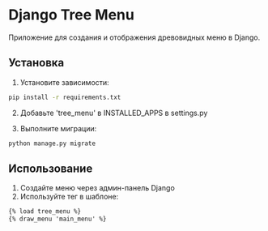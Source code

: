 # Django Tree Menu

Приложение для создания и отображения древовидных меню в Django.

## Установка

1. Установите зависимости:
```bash
pip install -r requirements.txt
```

2. Добавьте 'tree_menu' в INSTALLED_APPS в settings.py

3. Выполните миграции:
```bash
python manage.py migrate
```

## Использование

1. Создайте меню через админ-панель Django
2. Используйте тег в шаблоне:
```html
{% load tree_menu %}
{% draw_menu 'main_menu' %}
``` 